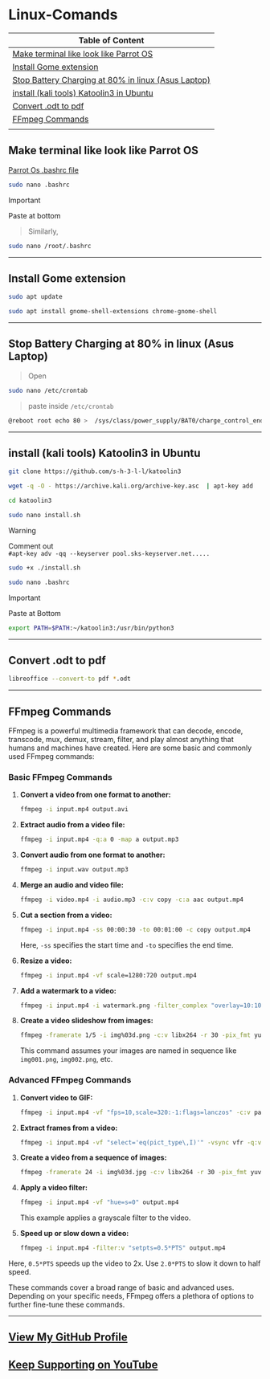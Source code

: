 # Linux-Comands
|Table of Content|
|------------|
|[Make terminal like look like Parrot OS](https://github.com/ohm-vishwa/Linux-Comands?tab=readme-ov-file#make-terminal-like-look-like-parrot-os)|
|[Install  Gome extension](https://github.com/ohm-vishwa/Linux-Comands?tab=readme-ov-file#install--gome-extension)|
|[Stop Battery Charging at 80% in linux (Asus Laptop)](https://github.com/ohm-vishwa/Linux-Comands?tab=readme-ov-file#stop-battery-charging-at-80-in-linux-asus-laptop)|
|[install (kali tools) Katoolin3 in Ubuntu](https://github.com/ohm-vishwa/Linux-Comands?tab=readme-ov-file#install-kali-tools-katoolin3-in-ubuntu)|
|[Convert .odt to pdf](https://github.com/ohm-vishwa/Linux-Comands?tab=readme-ov-file#convert-odt-to-pdf)|
|[FFmpeg Commands](https://github.com/ohm-vishwa/Linux-Comands?tab=readme-ov-file#FFmpeg-Commands)|
|[]()|

## Make terminal like look like Parrot OS
[Parrot Os .bashrc file](/.bashrc)
```bash
sudo nano .bashrc
```
> [!IMPORTANT]
> Paste at bottom

> Similarly,
```bash
sudo nano /root/.bashrc
```

---
 ## Install  Gome extension
```bash
sudo apt update

sudo apt install gnome-shell-extensions chrome-gnome-shell
```

---
 ## Stop Battery Charging at 80% in linux (Asus Laptop) 
> Open
```bash
sudo nano /etc/crontab
```
> paste inside ` /etc/crontab `
```bash
@reboot root echo 80 >  /sys/class/power_supply/BAT0/charge_control_end_threshold
```

---
## install (kali tools) Katoolin3 in Ubuntu
```bash 
git clone https://github.com/s-h-3-l-l/katoolin3
```
```bash
wget -q -O - https://archive.kali.org/archive-key.asc  | apt-key add
```
```bash
cd katoolin3
```
```bash
sudo nano install.sh
```
>[!WARNING] 
> Comment out\
> `#apt-key adv -qq --keyserver pool.sks-keyserver.net.....`

```bash
sudo +x ./install.sh
```
```bash
sudo nano .bashrc
```
> [!IMPORTANT]
> Paste at Bottom
```bash
export PATH=$PATH:~/katoolin3:/usr/bin/python3
```
---
## Convert .odt to pdf
```sh
libreoffice --convert-to pdf *.odt
```
---
## FFmpeg Commands
FFmpeg is a powerful multimedia framework that can decode, encode, transcode, mux, demux, stream, filter, and play almost anything that humans and machines have created. Here are some basic and commonly used FFmpeg commands:

### Basic FFmpeg Commands

1. **Convert a video from one format to another:**
   ```sh
   ffmpeg -i input.mp4 output.avi
   ```

2. **Extract audio from a video file:**
   ```sh
   ffmpeg -i input.mp4 -q:a 0 -map a output.mp3
   ```

3. **Convert audio from one format to another:**
   ```sh
   ffmpeg -i input.wav output.mp3
   ```

4. **Merge an audio and video file:**
   ```sh
   ffmpeg -i video.mp4 -i audio.mp3 -c:v copy -c:a aac output.mp4
   ```

5. **Cut a section from a video:**
   ```sh
   ffmpeg -i input.mp4 -ss 00:00:30 -to 00:01:00 -c copy output.mp4
   ```
   Here, `-ss` specifies the start time and `-to` specifies the end time.

6. **Resize a video:**
   ```sh
   ffmpeg -i input.mp4 -vf scale=1280:720 output.mp4
   ```

7. **Add a watermark to a video:**
   ```sh
   ffmpeg -i input.mp4 -i watermark.png -filter_complex "overlay=10:10" output.mp4
   ```

8. **Create a video slideshow from images:**
   ```sh
   ffmpeg -framerate 1/5 -i img%03d.png -c:v libx264 -r 30 -pix_fmt yuv420p slideshow.mp4
   ```
   This command assumes your images are named in sequence like `img001.png`, `img002.png`, etc.

### Advanced FFmpeg Commands

1. **Convert video to GIF:**
   ```sh
   ffmpeg -i input.mp4 -vf "fps=10,scale=320:-1:flags=lanczos" -c:v pam -f image2pipe - | convert -delay 5 - -loop 0 output.gif
   ```

2. **Extract frames from a video:**
   ```sh
   ffmpeg -i input.mp4 -vf "select='eq(pict_type\,I)'" -vsync vfr -q:v 2 frames_%04d.jpg
   ```

3. **Create a video from a sequence of images:**
   ```sh
   ffmpeg -framerate 24 -i img%03d.jpg -c:v libx264 -r 30 -pix_fmt yuv420p output.mp4
   ```

4. **Apply a video filter:**
   ```sh
   ffmpeg -i input.mp4 -vf "hue=s=0" output.mp4
   ```
   This example applies a grayscale filter to the video.

5. **Speed up or slow down a video:**
   ```sh
   ffmpeg -i input.mp4 -filter:v "setpts=0.5*PTS" output.mp4
   ```
Here, `0.5*PTS` speeds up the video to 2x. Use `2.0*PTS` to slow it down to half speed.

These commands cover a broad range of basic and advanced uses. Depending on your specific needs, FFmpeg offers a plethora of options to further fine-tune these commands.

---
## [View My GitHub Profile](https://github.com/ohm-vishwa) 
## [Keep Supporting on YouTube](https://www.youtube.com/@ohm_vishwa)
